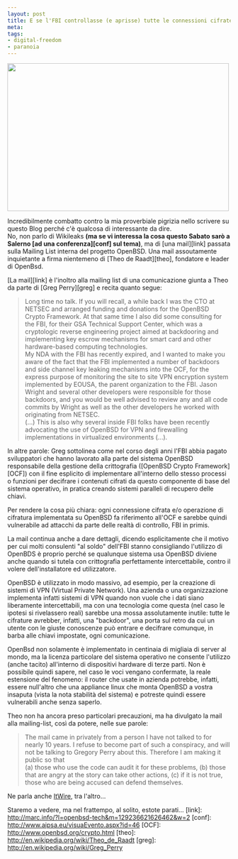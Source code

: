 ```yaml
--- 
layout: post
title: E se l'FBI controllasse (e aprisse) tutte le connessioni cifrate?
meta: 
tags: 
- digital-freedom
- paranoia
---
```

<a href="http://fast.mgpf.it//2010/12/2962194797_06b1dc08ac.jpg"><img src="http://fast.mgpf.it//2010/12/2962194797_06b1dc08ac.jpg" alt="" title="2962194797_06b1dc08ac" width="500" height="333" class="aligncenter size-full wp-image-2309" /></a>
  
Incredibilmente combatto contro la mia proverbiale pigrizia nello scrivere su questo Blog perché c'è qualcosa di interessante da dire.  
No, non parlo di Wikileaks **(ma se vi interessa la cosa questo Sabato sarò a Salerno [ad una conferenza][conf] sul tema)**, ma di [una mail][link] passata sulla Mailing List interna del progetto OpenBSD. Una mail assoutamente inquietante a firma nientemeno di [Theo de Raadt][theo], fondatore e leader di OpenBsd.  
  
[La mail][link] è l'inoltro alla mailing list di una comunicazione giunta a Theo da parte di [Greg Perry][greg] e recita quanto segue:

> Long time no talk.  If you will recall, a while back I was the CTO at
NETSEC and arranged funding and donations for the OpenBSD Crypto
Framework.  At that same time I also did some consulting for the FBI,
for their GSA Technical Support Center, which was a cryptologic
reverse engineering project aimed at backdooring and implementing key
escrow mechanisms for smart card and other hardware-based computing
technologies.  
> My NDA with the FBI has recently expired, and I wanted to make you
aware of the fact that the FBI implemented a number of backdoors and
side channel key leaking mechanisms into the OCF, for the express
purpose of monitoring the site to site VPN encryption system
implemented by EOUSA, the parent organization to the FBI.  Jason
Wright and several other developers were responsible for those
backdoors, and you would be well advised to review any and all code
commits by Wright as well as the other developers he worked with
originating from NETSEC.  
> (...)
> This is also why several inside FBI folks have been recently
advocating the use of OpenBSD for VPN and firewalling implementations
in virtualized environments (...).

In altre parole: Greg sottolinea come nel corso degli anni l'FBI abbia pagato sviluppatori che hanno lavorato alla parte del sistema OpenBSD responsabile della gestione della crittografia ([OpenBSD Crypto
Framework][OCF]) con il fine esplicito di implementare all'interno dello stesso processi o funzioni per decifrare i contenuti cifrati da questo componente di base del sistema operativo, in pratica creando sistemi paralleli di recupero delle chiavi.  
  
Per rendere la cosa più chiara: ogni connessione cifrata e/o operazione di cifratura implementata su OpenBSD fa riferimento all'OCF e sarebbe quindi vulnerabile ad attacchi da parte delle realtà di controllo, FBI in primis.  
  
La mail continua anche a dare dettagli, dicendo esplicitamente che il motivo per cui molti consulenti "al soldo" dell'FBI stanno consigliando l'utilizzo di OpenBDS è proprio perché se qualunque sistema usa OpenBSD diviene anche quando si tutela con crittografia perfettamente intercettabile, contro il volere dell'installatore ed utilizzatore.  
  
OpenBSD è utilizzato in modo massivo, ad esempio, per la creazione di sistemi di VPN (Virtual Private Network). Una azienda o una organizzazione implementa infatti sistemi di VPN quando non vuole che i dati siano liberamente intercettabili, ma con una tecnologia come questa (nel caso le ipotesi si rivelassero reali) sarebbe una mossa assolutamente inutile: tutte le cifrature avrebber, infatti, una "backdoor", una porta sul retro da cui un utente con le giuste conoscenze può entrare e decifrare comunque, in barba alle chiavi impostate, ogni comunicazione.  
  
OpenBsd non solamente è implementato in centinaia di migliaia di server al mondo, ma la licenza particolare del sistema operativo ne consente l'utilizzo (anche tacito) all'interno di dispositivi hardware di terze parti. Non è possibile quindi sapere, nel caso le voci vengano confermate, la reale estensione del fenomeno: il router che usate in azienda potrebbe, infatti, essere null'altro che una appliance linux che monta OpenBSD a vostra insaputa (vista la nota stabilità del sistema) e potreste quindi essere vulnerabili anche senza saperlo.  
  
Theo non ha ancora preso particolari precauzioni, ma ha divulgato la mail alla mailing-list, così da potere, nelle sue parole:  
  
> The mail came in privately from a person I have not talked to for
nearly 10 years.  I refuse to become part of such a conspiracy, and
will not be talking to Gregory Perry about this.  Therefore I am
making it public so that  
>     (a) those who use the code can audit it for these problems,
>     (b) those that are angry at the story can take other actions,
>     (c) if it is not true, those who are being accused can defend themselves.
  
Ne parla anche [ItWire](http://www.itwire.com/opinion-and-analysis/open-sauce/43933-developer-claims-fbi-implemented-backdoors-in-openbsd), tra l'altro...  
  
Staremo a vedere, ma nel frattempo, al solito, estote parati...
[link]: http://marc.info/?l=openbsd-tech&m=129236621626462&w=2
[conf]: http://www.aipsa.eu/visuaEvento.aspx?id=46
[OCF]: http://www.openbsd.org/crypto.html
[theo]: http://en.wikipedia.org/wiki/Theo_de_Raadt
[greg]: http://en.wikipedia.org/wiki/Greg_Perry
